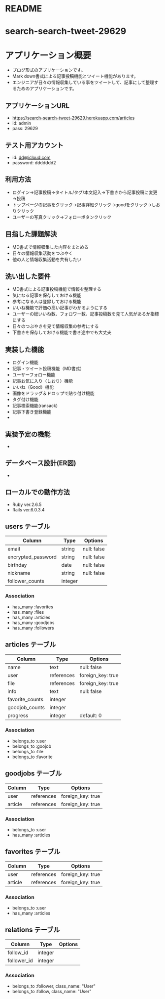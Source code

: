 # README

# search-search-tweet-29629

# アプリケーション概要
- ブログ形式のアプリケーションです。
- Mark down書式による記事投稿機能とツイート機能があります。
- エンジニアが日々の情報収集している事をツイートして、記事にして整理するためのアプリケーションです。

## アプリケーションURL
- https://search-search-tweet-29629.herokuapp.com/articles
- id: admin
- pass: 29629

## テスト用アカウント
- id: dd@icloud.com
- password: ddddddd2

## 利用方法
- ログイン→記事投稿→タイトル/タグ/本文記入→下書きから記事投稿に変更→投稿
- トップページの記事をクリック→記事詳細クリック→goodをクリック→しおりクリック
- ユーザーの写真クリック→フォローボタンクリック

## 目指した課題解決
- MD書式で情報収集した内容をまとめる
- 日々の情報収集活動をつぶやく
- 他の人と情報収集活動を共有したい

## 洗い出した要件
- MD書式による記事投稿機能で情報を整理する
- 気になる記事を保存しておける機能
- 参考になる人は登録しておける機能
- いいね機能で評価の高い記事がわかるようにする
- ユーザーの総いいね数、フォロワー数、記事投稿数を見て人気があるか指標にする
- 日々のつぶやきを見て情報収集の参考にする
- 下書きを保存しておける機能で書き途中でも大丈夫

## 実装した機能
- ログイン機能
- 記事・ツイート投稿機能（MD書式）
- ユーザーフォロー機能
- 記事お気に入り（しおり）機能
- いいね（Good）機能
- 画像をドラッグ＆ドロップで貼り付け機能
- タグ付け機能
- 記事検索機能(ransack)
- 記事下書き登録機能
- 

## 実装予定の機能
- 

## データベース設計(ER図)
- 

## ローカルでの動作方法
- Ruby ver.2.6.5
- Rails ver.6.0.3.4





## users テーブル

| Column             | Type    | Options     |
| ------------------ | ------- | ----------- |
| email              | string  | null: false |
| encrypted_password | string  | null: false |
| birthday           | date    | null: false |
| nickname           | string  | null: false |
| follower_counts    | integer |             |


### Association
- has_many :favorites
- has_many :files
- has_many :articles
- has_many :goodjobs
- has_many :followers

## articles テーブル

| Column          | Type       | Options                        |
| --------------- | -----------| ------------------------------ |
| name            | text       | null: false                    |
| user            | references | foreign_key: true              |
| file            | references | foreign_key: true              |
| info            | text       | null: false                    |
| favorite_counts | integer    |                                |
| goodjob_counts  | integer    |                                |
| progress        | integer    | default: 0                     |

### Association
- belongs_to :user
- belongs_to :goojob
- belongs_to :file
- belongs_to :favorite

## goodjobs テーブル

| Column          | Type       | Options                        |
| --------------- | -----------| ------------------------------ |
| user            | references | foreign_key: true              |
| article         | references | foreign_key: true              |

### Association
- belongs_to :user
- has_many :articles

## favorites テーブル

| Column          | Type       | Options                        |
| --------------- | -----------| ------------------------------ |
| user            | references | foreign_key: true              |
| article         | references | foreign_key: true              |

### Association
- belongs_to :user
- has_many :articles

## relations テーブル

| Column          | Type       | Options                        |
| --------------- | -----------| ------------------------------ |
| follow_id       | integer    |                                |
| follower_id     | integer    |                                |

### Association
- belongs_to :follower, class_name: "User"
- belongs_to :follow, class_name: "User"



